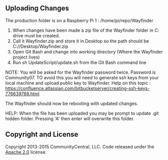 ## Uploading Changes

The production folder is on a Raspberry Pi 1 : /home/pi/repo/Wayfinder

1. When changes have been made a zip file of the Wayfinder folder in C: drive must be created.
2. Call it Wayfinder.zip and store it in Desktop so the path should be C://Desktop/Wayfinder.zip
3. Open Git Bash and change into working directory (Where the Wayfinder project lives)
4. Run sh UpdateScript/update.sh from the Git Bash command line

NOTE: You will be asked for the Wayfinder password twice. Password is Community07.
      TO avoid this you will need to generate ssh keys from your local machine and upload public key to Wayfinder.
      Help on this topic : https://confluence.atlassian.com/bitbucketserver/creating-ssh-keys-776639788.html

The Wayfinder should now be rebooting with updated changes.

HELP: When the file has been uploaded you may be prompt to update .git hidden folder. Pressing 'A' then enter will overwrite this folder.

## Copyright and License

Copyright 2013-2015 CommunityCentral, LLC. Code released under the [Apache 2.0](https://bitbucket.org/communitycentral/wayfinder/overview) license.
